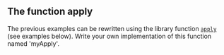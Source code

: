 ## The function apply

The previous examples can be rewritten using the library function
[`apply`](http://kotlinlang.org/api/latest/jvm/stdlib/kotlin/apply.html) (see examples below).
Write your own implementation of this function named 'myApply'.